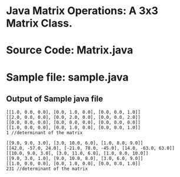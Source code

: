 # Java Matrix Operations: A 3x3 Matrix Class.
# Source Code: Matrix.java
# Sample file: sample.java 
## Output of Sample java file
    [[1.0, 0.0, 0.0], [0.0, 1.0, 0.0], [0.0, 0.0, 1.0]]
    [[2.0, 0.0, 0.0], [0.0, 2.0, 0.0], [0.0, 0.0, 2.0]]
    [[0.0, 0.0, 0.0], [0.0, 0.0, 0.0], [0.0, 0.0, 0.0]]
    [[1.0, 0.0, 0.0], [0.0, 1.0, 0.0], [0.0, 0.0, 1.0]]
    1 //determinant of the matrix 
    
    [[9.0, 9.0, 3.0], [3.0, 10.0, 6.0], [1.0, 8.0, 9.0]]
    [[42.0, -57.0, 24.0], [-21.0, 78.0, -45.0], [14.0, -63.0, 63.0]]
    [[10.0, 9.0, 3.0], [3.0, 11.0, 6.0], [1.0, 8.0, 10.0]]
    [[9.0, 3.0, 1.0], [9.0, 10.0, 8.0], [3.0, 6.0, 9.0]]
    [[1.0, 0.0, 0.0], [0.0, 1.0, 0.0], [0.0, 0.0, 1.0]]
    231 //determinant of the matrix
